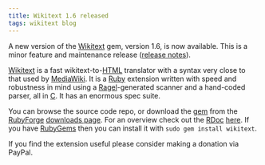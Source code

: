 ```yaml
---
title: Wikitext 1.6 released
tags: wikitext blog
---
```


A new version of the [Wikitext](/wiki/Wikitext) gem, version 1.6, is now available. This is a minor feature and maintenance release ([release notes](http://wikitext.rubyforge.org/files/doc/RELEASE-NOTES.html)).

[Wikitext](/wiki/Wikitext) is a fast wikitext-to-[HTML](/wiki/HTML) translator with a syntax very close to that used by [MediaWiki](/wiki/MediaWiki). It is a [Ruby](/wiki/Ruby) extension written with speed and robustness in mind using a [Ragel](/wiki/Ragel)-generated scanner and a hand-coded parser, all in [C](/wiki/C). It has an enormous spec suite.

You can browse the source code repo, or download the [gem](/wiki/gem) from the [RubyForge](/wiki/RubyForge) [downloads page](http://rubyforge.org/frs/?group_id=5483). For an overview check out the [RDoc](/wiki/RDoc) [here](http://wikitext.rubyforge.org/). If you have [RubyGems](/wiki/RubyGems) then you can install it with `sudo gem install wikitext`.

If you find the extension useful please consider making a donation via PayPal.
